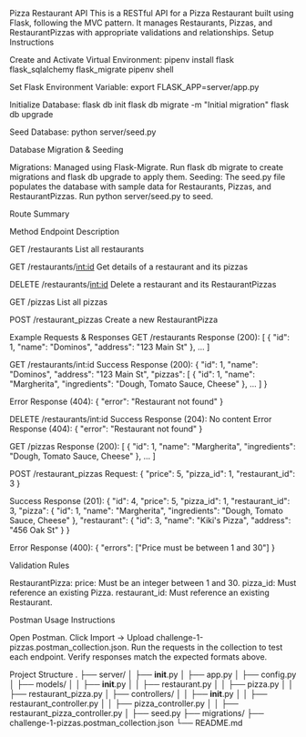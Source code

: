 Pizza Restaurant API
This is a RESTful API for a Pizza Restaurant built using Flask, following the MVC pattern. It manages Restaurants, Pizzas, and RestaurantPizzas with appropriate validations and relationships.
Setup Instructions

Create and Activate Virtual Environment:
pipenv install flask flask_sqlalchemy flask_migrate
pipenv shell


Set Flask Environment Variable:
export FLASK_APP=server/app.py


Initialize Database:
flask db init
flask db migrate -m "Initial migration"
flask db upgrade


Seed Database:
python server/seed.py



Database Migration & Seeding

Migrations: Managed using Flask-Migrate. Run flask db migrate to create migrations and flask db upgrade to apply them.
Seeding: The seed.py file populates the database with sample data for Restaurants, Pizzas, and RestaurantPizzas. Run python server/seed.py to seed.

Route Summary



Method
Endpoint
Description



GET
/restaurants
List all restaurants


GET
/restaurants/<int:id>
Get details of a restaurant and its pizzas


DELETE
/restaurants/<int:id>
Delete a restaurant and its RestaurantPizzas


GET
/pizzas
List all pizzas


POST
/restaurant_pizzas
Create a new RestaurantPizza


Example Requests & Responses
GET /restaurants
Response (200):
[
  {
    "id": 1,
    "name": "Dominos",
    "address": "123 Main St"
  },
  ...
]

GET /restaurants/int:id
Success Response (200):
{
  "id": 1,
  "name": "Dominos",
  "address": "123 Main St",
  "pizzas": [
    {
      "id": 1,
      "name": "Margherita",
      "ingredients": "Dough, Tomato Sauce, Cheese"
    },
    ...
  ]
}

Error Response (404):
{ "error": "Restaurant not found" }

DELETE /restaurants/int:id
Success Response (204): No content Error Response (404):
{ "error": "Restaurant not found" }

GET /pizzas
Response (200):
[
  {
    "id": 1,
    "name": "Margherita",
    "ingredients": "Dough, Tomato Sauce, Cheese"
  },
  ...
]

POST /restaurant_pizzas
Request:
{
  "price": 5,
  "pizza_id": 1,
  "restaurant_id": 3
}

Success Response (201):
{
  "id": 4,
  "price": 5,
  "pizza_id": 1,
  "restaurant_id": 3,
  "pizza": {
    "id": 1,
    "name": "Margherita",
    "ingredients": "Dough, Tomato Sauce, Cheese"
  },
  "restaurant": {
    "id": 3,
    "name": "Kiki's Pizza",
    "address": "456 Oak St"
  }
}

Error Response (400):
{ "errors": ["Price must be between 1 and 30"] }

Validation Rules

RestaurantPizza:
price: Must be an integer between 1 and 30.
pizza_id: Must reference an existing Pizza.
restaurant_id: Must reference an existing Restaurant.



Postman Usage Instructions

Open Postman.
Click Import → Upload challenge-1-pizzas.postman_collection.json.
Run the requests in the collection to test each endpoint.
Verify responses match the expected formats above.

Project Structure
.
├── server/
│   ├── __init__.py
│   ├── app.py
│   ├── config.py
│   ├── models/
│   │   ├── __init__.py
│   │   ├── restaurant.py
│   │   ├── pizza.py
│   │   ├── restaurant_pizza.py
│   ├── controllers/
│   │   ├── __init__.py
│   │   ├── restaurant_controller.py
│   │   ├── pizza_controller.py
│   │   ├── restaurant_pizza_controller.py
│   ├── seed.py
├── migrations/
├── challenge-1-pizzas.postman_collection.json
└── README.md

